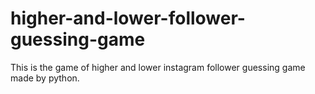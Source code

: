 # higher-and-lower-follower-guessing-game
This is the game of higher and lower instagram follower guessing game made by python.
